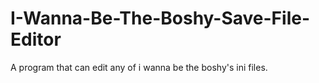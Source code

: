 # I-Wanna-Be-The-Boshy-Save-File-Editor
A program that can edit any of i wanna be the boshy's ini files.
